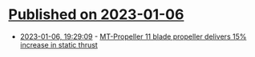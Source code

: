 # [Published on 2023-01-06](index.md)

* [2023-01-06, 19:29:09](https://news.ycombinator.com/item?id=34279625) - [MT-Propeller 11 blade propeller delivers 15% increase in static thrust](https://www.mt-propeller.com/en/entw/about_firsts.htm#11)
